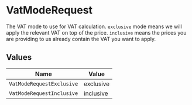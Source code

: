 # VatModeRequest

The VAT mode to use for VAT calculation. `exclusive` mode means we will apply the relevant VAT on top of the
price. `inclusive` means the prices you are providing to us already contain the VAT you want to apply.


## Values

| Name                      | Value                     |
| ------------------------- | ------------------------- |
| `VatModeRequestExclusive` | exclusive                 |
| `VatModeRequestInclusive` | inclusive                 |